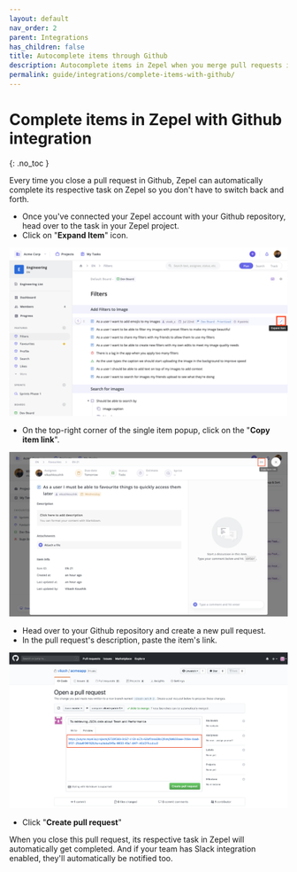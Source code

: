 ```yaml
---
layout: default
nav_order: 2
parent: Integrations
has_children: false
title: Autocomplete items through Github
description: Autocomplete items in Zepel when you merge pull requests in Github.
permalink: guide/integrations/complete-items-with-github/
---
```

# Complete items in Zepel with Github integration

{: .no_toc }

Every time you close a pull request in Github, Zepel can automatically complete its respective task on Zepel so you don't have to switch back and forth. 

* Once you've connected your Zepel account with your Github repository, head over to the task in your Zepel project.
* Click on "**Expand Item**" icon.

![Expand Item Icon](/assets/uploads/expand-item.png "Expand Item Icon")

* On the top-right corner of the single item popup, click on the "**Copy item link**".

![Copy Item Link](/assets/uploads/zepel-copy-item-link.png "Copy Item Link")

* Head over to your Github repository and create a new pull request.
* In the pull request's description, paste the item's link.

![Github Webhook Events](/assets/uploads/zepel-github-link-in-description.png "Github Webhook Events")

* Click "**Create pull request**"

When you close this pull request, its respective task in Zepel will automatically get completed. And if your team has Slack integration enabled, they'll automatically be notified too.


